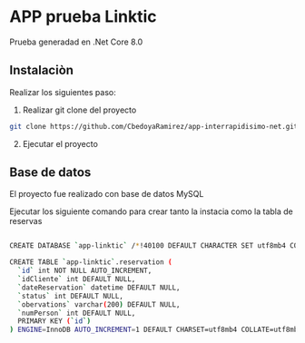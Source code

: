 # APP prueba Linktic

Prueba generadad en .Net Core 8.0

## Instalaciòn

Realizar los siguientes paso: 

1) Realizar git clone del proyecto 
```bash
git clone https://github.com/CbedoyaRamirez/app-interrapidisimo-net.git
```

2) Ejecutar el proyecto

## Base de datos

El proyecto fue realizado con base de datos MySQL

Ejecutar los siguiente comando para crear tanto la instacia como la tabla de reservas

```bash

CREATE DATABASE `app-linktic` /*!40100 DEFAULT CHARACTER SET utf8mb4 COLLATE utf8mb4_0900_ai_ci */ /*!80016 DEFAULT ENCRYPTION='N' */;

CREATE TABLE `app-linktic`.reservation (
  `id` int NOT NULL AUTO_INCREMENT,
  `idCliente` int DEFAULT NULL,
  `dateReservation` datetime DEFAULT NULL,
  `status` int DEFAULT NULL,
  `obervations` varchar(200) DEFAULT NULL,
  `numPerson` int DEFAULT NULL,
  PRIMARY KEY (`id`)
) ENGINE=InnoDB AUTO_INCREMENT=1 DEFAULT CHARSET=utf8mb4 COLLATE=utf8mb4_0900_ai_ci;
```



